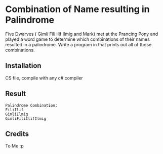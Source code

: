 # Combination of Name resulting in Palindrome 
Five Dwarves ( Gimli Fili Ilif Ilmig and Mark) met at the Prancing Pony and played a word game to determine which combinations of their names resulted in a palindrome. Write a program in that prints out all of those combinations.
## Installation
CS file, compile with any c# compiler
## Result
```
Palindrome Combination:
FiliIlif
GimliIlmig
GimliFiliIlifIlmig
```
## Credits
To Me ;p
